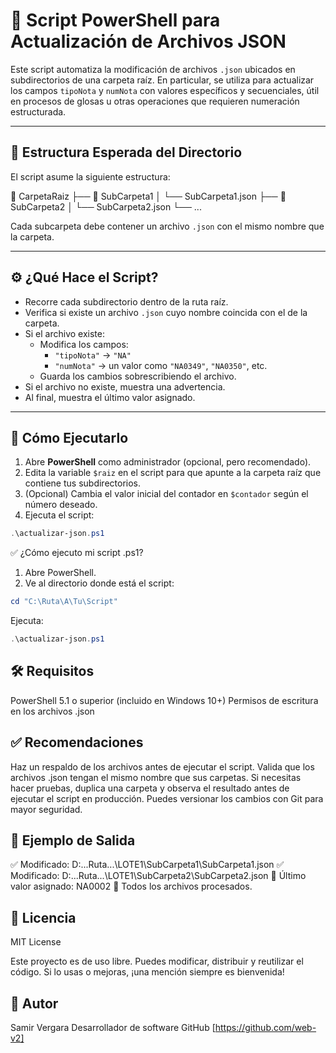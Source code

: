 # 📝 Script PowerShell para Actualización de Archivos JSON

Este script automatiza la modificación de archivos `.json` ubicados en subdirectorios de una carpeta raíz. En particular, se utiliza para actualizar los campos `tipoNota` y `numNota` con valores específicos y secuenciales, útil en procesos de glosas u otras operaciones que requieren numeración estructurada.

---

## 📂 Estructura Esperada del Directorio

El script asume la siguiente estructura:

📁 CarpetaRaiz
├── 📁 SubCarpeta1
│ └── SubCarpeta1.json
├── 📁 SubCarpeta2
│ └── SubCarpeta2.json
└── ...

Cada subcarpeta debe contener un archivo `.json` con el mismo nombre que la carpeta.

---

## ⚙️ ¿Qué Hace el Script?

- Recorre cada subdirectorio dentro de la ruta raíz.
- Verifica si existe un archivo `.json` cuyo nombre coincida con el de la carpeta.
- Si el archivo existe:
  - Modifica los campos:
    - `"tipoNota"` → `"NA"`
    - `"numNota"` → un valor como `"NA0349"`, `"NA0350"`, etc.
  - Guarda los cambios sobrescribiendo el archivo.
- Si el archivo no existe, muestra una advertencia.
- Al final, muestra el último valor asignado.

---

## 🚀 Cómo Ejecutarlo

1. Abre **PowerShell** como administrador (opcional, pero recomendado).
2. Edita la variable `$raiz` en el script para que apunte a la carpeta raíz que contiene tus subdirectorios.
3. (Opcional) Cambia el valor inicial del contador en `$contador` según el número deseado.
4. Ejecuta el script:

```powershell
.\actualizar-json.ps1
```

✅ ¿Cómo ejecuto mi script .ps1?

1. Abre PowerShell.
2. Ve al directorio donde está el script:

```powershell
cd "C:\Ruta\A\Tu\Script"
```

Ejecuta:

```powershell
.\actualizar-json.ps1
```

## 🛠️ Requisitos

PowerShell 5.1 o superior (incluido en Windows 10+)
Permisos de escritura en los archivos .json

## ✅ Recomendaciones

Haz un respaldo de los archivos antes de ejecutar el script.
Valida que los archivos .json tengan el mismo nombre que sus carpetas.
Si necesitas hacer pruebas, duplica una carpeta y observa el resultado antes de ejecutar el script en producción.
Puedes versionar los cambios con Git para mayor seguridad.

## 🧪 Ejemplo de Salida

✅ Modificado: D:\...Ruta...\LOTE1\SubCarpeta1\SubCarpeta1.json
✅ Modificado: D:\...Ruta...\LOTE1\SubCarpeta2\SubCarpeta2.json
📌 Último valor asignado: NA0002
🏁 Todos los archivos procesados.

## 📄 Licencia

MIT License

Este proyecto es de uso libre. Puedes modificar, distribuir y reutilizar el código. Si lo usas o mejoras, ¡una mención siempre es bienvenida!

## 👤 Autor

Samir Vergara
Desarrollador de software
GitHub [https://github.com/web-v2]
